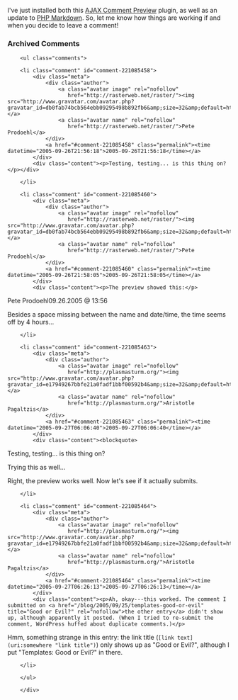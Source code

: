 I've just installed both this [AJAX Comment Preview](http://blogwaffe.com/2005/06/14/298/) plugin, as well as an update to [PHP Markdown](http://www.michelf.com/projects/php-markdown/).  So, let me know how things are working if and when you decide to leave a comment!

<div id="comments" class="comments archived-comments">
            <h3>Archived Comments</h3>
            
        <ul class="comments">
            
        <li class="comment" id="comment-221085458">
            <div class="meta">
                <div class="author">
                    <a class="avatar image" rel="nofollow" 
                       href="http://rasterweb.net/raster/"><img src="http://www.gravatar.com/avatar.php?gravatar_id=db0fab74bcb564ebb09295498b892fb6&amp;size=32&amp;default=http://mediacdn.disqus.com/1320279820/images/noavatar32.png"/></a>
                    <a class="avatar name" rel="nofollow" 
                       href="http://rasterweb.net/raster/">Pete Prodoehl</a>
                </div>
                <a href="#comment-221085458" class="permalink"><time datetime="2005-09-26T21:56:18">2005-09-26T21:56:18</time></a>
            </div>
            <div class="content"><p>Testing, testing... is this thing on?</p></div>
            
        </li>
    
        <li class="comment" id="comment-221085460">
            <div class="meta">
                <div class="author">
                    <a class="avatar image" rel="nofollow" 
                       href="http://rasterweb.net/raster/"><img src="http://www.gravatar.com/avatar.php?gravatar_id=db0fab74bcb564ebb09295498b892fb6&amp;size=32&amp;default=http://mediacdn.disqus.com/1320279820/images/noavatar32.png"/></a>
                    <a class="avatar name" rel="nofollow" 
                       href="http://rasterweb.net/raster/">Pete Prodoehl</a>
                </div>
                <a href="#comment-221085460" class="permalink"><time datetime="2005-09-26T21:58:05">2005-09-26T21:58:05</time></a>
            </div>
            <div class="content"><p>The preview showed this:</p>

<p>Pete Prodoehl09.26.2005 @ 13:56</p>

<p>Besides a space missing between the name and date/time, the time seems off by 4 hours...</p></div>
            
        </li>
    
        <li class="comment" id="comment-221085463">
            <div class="meta">
                <div class="author">
                    <a class="avatar image" rel="nofollow" 
                       href="http://plasmasturm.org/"><img src="http://www.gravatar.com/avatar.php?gravatar_id=e17949267bbfe21a0fadf1bbf00592b4&amp;size=32&amp;default=http://mediacdn.disqus.com/1320279820/images/noavatar32.png"/></a>
                    <a class="avatar name" rel="nofollow" 
                       href="http://plasmasturm.org/">Aristotle Pagaltzis</a>
                </div>
                <a href="#comment-221085463" class="permalink"><time datetime="2005-09-27T06:06:40">2005-09-27T06:06:40</time></a>
            </div>
            <div class="content"><blockquote>
  <p>Testing, testing… is this thing on?</p>
</blockquote>

<p>Trying this as well...</p>

<p>Right, the preview works well. Now let's see if it actually submits.</p></div>
            
        </li>
    
        <li class="comment" id="comment-221085464">
            <div class="meta">
                <div class="author">
                    <a class="avatar image" rel="nofollow" 
                       href="http://plasmasturm.org/"><img src="http://www.gravatar.com/avatar.php?gravatar_id=e17949267bbfe21a0fadf1bbf00592b4&amp;size=32&amp;default=http://mediacdn.disqus.com/1320279820/images/noavatar32.png"/></a>
                    <a class="avatar name" rel="nofollow" 
                       href="http://plasmasturm.org/">Aristotle Pagaltzis</a>
                </div>
                <a href="#comment-221085464" class="permalink"><time datetime="2005-09-27T06:26:13">2005-09-27T06:26:13</time></a>
            </div>
            <div class="content"><p>Ah, okay---this worked. The comment I submitted on <a href="/blog/2005/09/25/templates-good-or-evil" title="Good or Evil?" rel="nofollow">the other entry</a> didn't show up, although apparently it posted. (When I tried to re-submit the comment, WordPress huffed about duplicate comments.)</p>

<p>Hmm, something strange in this entry: the link title (<code>[link text](uri:somewhere "link title")</code>) only shows up as "Good or Evil?", although I put "Templates: Good or Evil?" in there.</p></div>
            
        </li>
    
        </ul>
    
        </div>
    